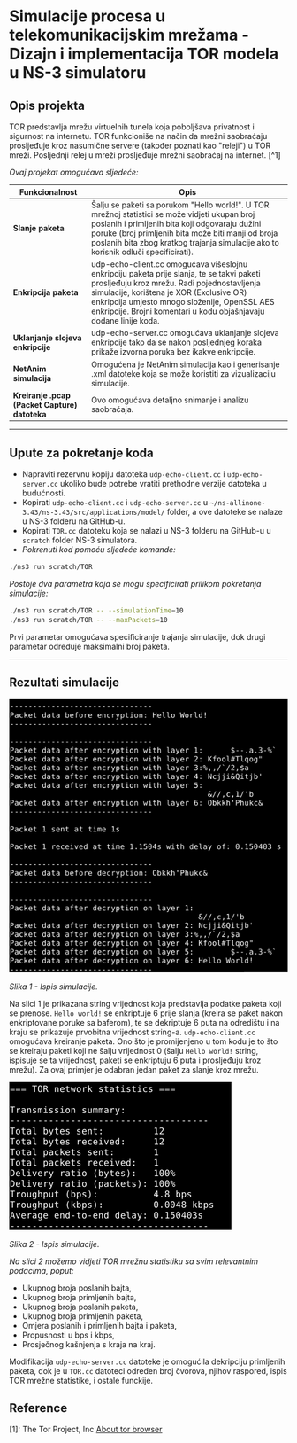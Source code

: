 # Simulacije procesa u telekomunikacijskim mrežama - Dizajn i implementacija TOR modela u NS-3 simulatoru

## Opis projekta

TOR predstavlja mrežu virtuelnih tunela koja poboljšava privatnost i sigurnost na internetu. TOR funkcioniše na način da mrežni saobraćaju prosljeđuje kroz nasumične servere (također poznati kao "releji") u TOR mreži. Posljednji relej u mreži prosljeđuje mrežni saobraćaj na internet. [^1] 

*Ovaj projekat omogućava sljedeće:*

|Funkcionalnost|Opis|
|--------------|----|
|**Slanje paketa**|Šalju se paketi sa porukom "Hello world!". U TOR mrežnoj statistici se može vidjeti ukupan broj poslanih i primljenih bita koji odgovaraju dužini poruke (broj primljenih bita može biti manji od broja poslanih bita zbog kratkog trajanja simulacije ako to korisnik odluči specificirati).| 
|**Enkripcija paketa**|udp-echo-client.cc omogućava višeslojnu enkripciju paketa prije slanja, te se takvi paketi prosljeđuju kroz mrežu. Radi pojednostavljenja simulacije, korištena je XOR (Exclusive OR) enkripcija umjesto mnogo složenije, OpenSSL AES enkripcije. Brojni komentari u kodu objašnjavaju dodane linije koda.|
|**Uklanjanje slojeva enkripcije**|udp-echo-server.cc omogućava uklanjanje slojeva enkripcije tako da se nakon posljednjeg koraka prikaže izvorna poruka bez ikakve enkripcije.|
|**NetAnim simulacija**|Omogućena je NetAnim simulacija kao i generisanje .xml datoteke koja se može koristiti za vizualizaciju simulacije.|
|**Kreiranje .pcap (Packet Capture) datoteka**|Ovo omogućava detaljno snimanje i analizu saobraćaja.|

---

## Upute za pokretanje koda

- Napraviti rezervnu kopiju datoteka `udp-echo-client.cc` i `udp-echo-server.cc` ukoliko bude potrebe vratiti prethodne verzije datoteka u budućnosti.
- Kopirati `udp-echo-client.cc` i `udp-echo-server.cc` u `~/ns-allinone-3.43/ns-3.43/src/applications/model/` folder, a ove datoteke se nalaze u NS-3 folderu na GitHub-u.
- Kopirati `TOR.cc` datoteku koja se nalazi u NS-3 folderu na GitHub-u u `scratch` folder NS-3 simulatora.
- *Pokrenuti kod pomoću sljedeće komande:*

```bash
./ns3 run scratch/TOR
```
*Postoje dva parametra koja se mogu specificirati prilikom pokretanja simulacije:*

```bash
./ns3 run scratch/TOR -- --simulationTime=10
./ns3 run scratch/TOR -- --maxPackets=10
```

Prvi parametar omogućava specificiranje trajanja simulacije, dok drugi parametar određuje maksimalni broj paketa.

---

## Rezultati simulacije

![Simulacija 1](Slike/Simulacija-1.png)

*Slika 1 - Ispis simulacije.*

Na slici 1 je prikazana string vrijednost koja predstavlja podatke paketa koji se prenose. `Hello world!` se enkriptuje 6 prije slanja (kreira se paket nakon enkriptovane poruke sa baferom), te se dekriptuje 6 puta na odredištu i na kraju se prikazuje prvobitna vrijednost string-a. `udp-echo-client.cc` omogućava kreiranje paketa. Ono što je promijenjeno u tom kodu je to što se kreiraju paketi koji ne šalju vrijednost 0 (šalju `Hello world!` string, ispisuje se ta vrijednost, paketi se enkriptuju 6 puta i prosljeđuju kroz mrežu). Za ovaj primjer je odabran jedan paket za slanje kroz mrežu.

![Simulacija 2](Slike/Simulacija-2.png)

*Slika 2 - Ispis simulacije.*

*Na slici 2 možemo vidjeti TOR mrežnu statistiku sa svim relevantnim podacima, poput:*

- Ukupnog broja poslanih bajta,
- Ukupnog broja primljenih bajta,
- Ukupnog broja poslanih paketa,
- Ukupnog broja primljenih paketa,
- Omjera poslanih i primljenih bajta i paketa,
- Propusnosti u bps i kbps,
- Prosječnog kašnjenja s kraja na kraj.

Modifikacija `udp-echo-server.cc` datoteke je omogućila dekripciju primljenih paketa, dok je u `TOR.cc` datoteci određen broj čvorova, njihov raspored, ispis TOR mrežne statistike, i ostale funckije.  

## Reference

[1]: The Tor Project, Inc [About tor browser](https://tb-manual.torproject.org/about/)
